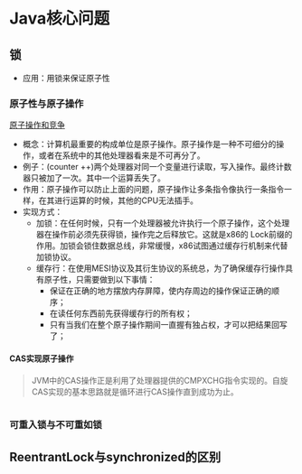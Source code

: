 # Java核心问题

## 锁
* 应用：用锁来保证原子性

### 原子性与原子操作
[原子操作和竞争](http://www.infoq.com/cn/articles/atomic-operations-and-contention)
* 概念：计算机最重要的构成单位是原子操作。原子操作是一种不可细分的操作，或者在系统中的其他处理器看来是不可再分了。
* 例子：(counter ++)两个处理器对同一个变量进行读取，写入操作。最终计数器只被加了一次。其中一个运算丢失了。
* 作用：原子操作可以防止上面的问题，原子操作让多条指令像执行一条指令一样，在其进行运算的时候，其他的CPU无法插手。
* 实现方式：
    * 加锁：在任何时候，只有一个处理器被允许执行一个原子操作，这个处理器在操作前必须先获得锁，操作完之后释放它。这就是x86的
    Lock前缀的作用。加锁会锁住数据总线，非常缓慢，x86试图通过缓存行机制来代替加锁协议。
    * 缓存行：在使用MESI协议及其衍生协议的系统总，为了确保缓存行操作具有原子性，只需要做到以下事情：
        * 保证在正确的地方摆放内存屏障，使内存周边的操作保证正确的顺序；
        * 在读任何东西前先获得缓存行的所有权；
        * 只有当我们在整个原子操作期间一直握有独占权，才可以把结果回写了；
#### CAS实现原子操作
>JVM中的CAS操作正是利用了处理器提供的CMPXCHG指令实现的。自旋CAS实现的基本思路就是循环进行CAS操作直到成功为止。
```java

```

### 可重入锁与不可重如锁



## ReentrantLock与synchronized的区别

